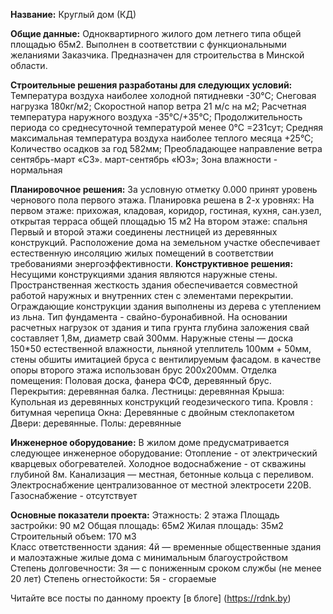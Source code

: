 ﻿**Название:** Круглый дом (КД)

**Общие данные:**
Одноквартирного жилого дом летнего типа общей площадью 65м2.
Выполнен в соответствии с функциональными желаниями Заказчика. Предназначен для строительства в Минской области.

**Строительные решения разработаны для следующих условий:**
Температура воздуха наиболее холодной пятидневки -30°С;
Снеговая нагрузка 180кг/м2;
Скоростной напор ветра 21 м/с на м2;
Расчетная температура наружного воздуха -35°С/+35°С;
Продолжительность периода со среднесуточной температурой менее 0°С =231сут;
Средняя максимальная температура воздуха наиболее теплого месяца +25°С;
Количество осадков за год 582мм;
Преобладающее направление ветра сентябрь-март «СЗ». март-сентябрь «ЮЗ»;
Зона влажности - нормальная

**Планировочное решения:** 
За условную отметку 0.000 принят уровень чернового пола первого этажа. Планировка решена в 2-х уровнях:
На первом этаже: прихожая, кладовая, коридор, гостиная, кухня, сан.узел, открытая терраса общей площадью 15 м2
На втором этаже: спальня
Первый и второй этажи соединены лестницей из деревянных конструкций.
Расположение дома на земельном участке обеспечивает естественную инсоляцию жилых помещений в соответствии требованиями энергоэффективности.
**Конструктивное решения:**
Несущими конструкциями здания являются наружные стены.
Пространственная жесткость здания обеспечивается совместной работой наружных и внутренних стен с элементами перекрытии.
Ограждающие конструкции здания выполнены из дерева с утеплением из льна.
Тип фундамента - свайно-буронабивной. На основании расчетных нагрузок от здания и типа грунта глубина заложения свай составляет 1,8м, диаметр свай 300мм.
Наружные стены — доска 150*50 естественной влажности, льняной утеплитель 100мм + 50мм, стены обшиты имитацией бруса с вентилируемым фасадом.
в качестве опоры второго этажа использован брус 200х200мм.
Отделка помещения: Половая доска, фанера ФСФ, деревянный брус.
Перекрытия: деревянная балка.
Лестницы: деревянная
Крыша: Купольная из деревянных конструкций геодезического типа.
Кровля : битумная черепица
Окна: Деревянные с двойным стеклопакетом
Двери: деревянные.
Полы: деревянные

**Инженерное оборудование:**
В жилом доме предусматривается следующее инженерное оборудование:
Отопление - от электрический кварцевых обогревателей.
Холодное водоснабжение - от скважины глубиной 8м.
Канализация — местная, бетонные кольца с переливом.
Электроснабжение централизованное от местной электросети 220В.
Газоснабжение  - отсутствует

**Основные показатели проекта:**
Этажность:	2 этажа
Площадь застройки: 90 м2
Общая площадь: 65м2
Жилая площадь: 35м2
Строительный объем: 170 м3	
Класс ответственности здания: 4й — временные общественные здания и малоэтажные жилые дома с минимальным благоустройством 
Степень долговечности: 3я —  с пониженным сроком службы (не менее 20 лет) 
Степень огнестойкости: 5я - сгораемые

Читайте все посты по данному проекту [в блоге] (https://rdnk.by)
